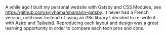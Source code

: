 A while ago I built my personal website with Gatsby and CSS Modules, see https://github.com/sylvhama/shamann-gatsby. It never had a French version, until now. Instead of using an i18n library I decided to re-write it with [Astro](https://astro.build/) and [Tailwind](https://tailwindcss.com/). Reproducing each layout and design was a great learning opportunity in order to compare each tech pros and cons.
